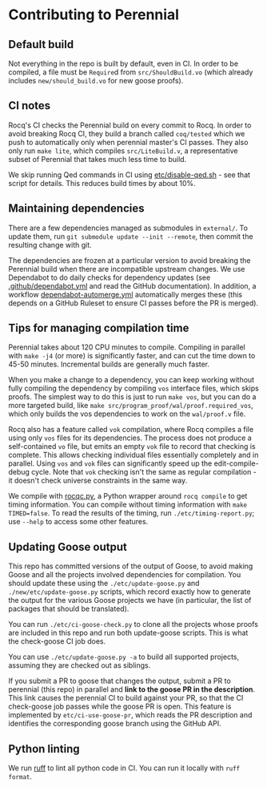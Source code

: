 # Contributing to Perennial

## Default build

Not everything in the repo is built by default, even in CI. In order to be
compiled, a file must be `Require`d from `src/ShouldBuild.vo` (which already includes
`new/should_build.vo` for new goose proofs).

## CI notes

Rocq's CI checks the Perennial build on every commit to Rocq. In order to avoid
breaking Rocq CI, they build a branch called `coq/tested` which we push to
automatically only when perennial master's CI passes. They also only run `make
lite`, which compiles `src/LiteBuild.v`, a representative subset of Perennial
that takes much less time to build.

We skip running Qed commands in CI using
[etc/disable-qed.sh](./etc/disable-qed.sh) - see that script for details. This
reduces build times by about 10%.

## Maintaining dependencies

There are a few dependencies managed as submodules in `external/`. To update
them, run `git submodule update --init --remote`, then commit the resulting
change with git.

The dependencies are frozen at a particular version to avoid breaking the
Perennial build when there are incompatible upstream changes. We use Dependabot
to do daily checks for dependency updates (see
[.github/dependabot.yml](.github/dependabot.yml) and read the GitHub
documentation). In addition, a workflow
[dependabot-automerge.yml](.github/workflows/dependabot-automerge.yml)
automatically merges these (this depends on a GitHub Ruleset to ensure CI passes
before the PR is merged).

## Tips for managing compilation time

Perennial takes about 120 CPU minutes to compile. Compiling in parallel with
`make -j4` (or more) is significantly faster, and can cut the time down to 45-50
minutes. Incremental builds are generally much faster.

When you make a change to a dependency, you can keep working without fully
compiling the dependency by compiling `vos` interface files, which skips proofs.
The simplest way to do this is just to run `make vos`, but you can do a more
targeted build, like `make src/program_proof/wal/proof.required_vos`, which only
builds the vos dependencies to work on the `wal/proof.v` file.

Rocq also has a feature called `vok` compilation, where Rocq compiles a file
using only `vos` files for its dependencies. The process does not produce a
self-contained `vo` file, but emits an empty `vok` file to record that checking
is complete.  This allows checking individual files essentially completely and
in parallel.  Using `vos` and `vok` files can significantly speed up the
edit-compile-debug cycle. Note that `vok` checking isn't the same as regular
compilation - it doesn't check universe constraints in the same way.

We compile with [rocqc.py](etc/rocqc.py), a Python wrapper around `rocq compile`
to get timing information. You can compile without timing information with `make
TIMED=false`. To read the results of the timing, run `./etc/timing-report.py`;
use `--help` to access some other features.

## Updating Goose output

This repo has committed versions of the output of Goose, to avoid making Goose
and all the projects involved dependencies for compilation. You should update
these using the `./etc/update-goose.py` and `./new/etc/update-goose.py` scripts,
which record exactly how to generate the output for the various Goose projects
we have (in particular, the list of packages that should be translated).

You can run `./etc/ci-goose-check.py` to clone all the projects whose proofs are
included in this repo and run both update-goose scripts. This is what the
check-goose CI job does.

You can use `./etc/update-goose.py -a` to build all supported projects, assuming
they are checked out as siblings.

If you submit a PR to goose that changes the output, submit a PR to perennial
(this repo) in parallel and **link to the goose PR in the description**. This link
causes the perennial CI to build against your PR, so that the CI check-goose job
passes while the goose PR is open. This feature is implemented by
`etc/ci-use-goose-pr`, which reads the PR description and identifies the
corresponding goose branch using the GitHub API.

## Python linting

We run [ruff](https://github.com/astral-sh/ruff) to lint all python code in CI.
You can run it locally with `ruff format`.
